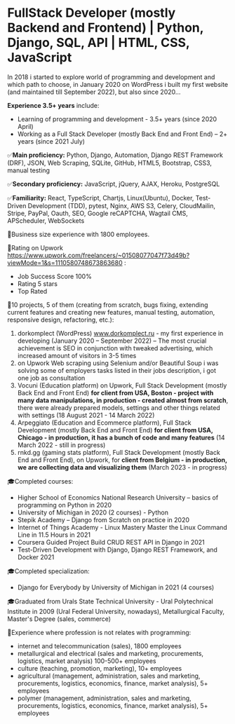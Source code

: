 # FullStack Developer (mostly Backend and Frontend) | Python, Django, SQL, API | HTML, CSS, JavaScript

In 2018 i started to explore world of programming and development and which path to choose, in January 2020 on WordPress i built my first website (and maintained till September 2022), but also since 2020…

**Experience 3.5+ years** include:
-	Learning of programming and development - 3.5+ years (since 2020 April)
-	Working as a Full Stack Developer (mostly Back End and Front End) – 2+ years (since 2021 July)

✅**Main proficiency:** Python, Django, Automation, Django REST Framework (DRF), JSON, Web Scraping, SQLite, GitHub, HTML5, Bootstrap, CSS3, manual testing

✅**Secondary proficiency:** JavaScript, jQuery, AJAX, Heroku, PostgreSQL

✅**Familiarity:** React, TypeScript, Chartjs, Linux(Ubuntu), Docker, Test-Driven Development (TDD), pytest, Nginx, AWS S3, Celery, CloudMailin, Stripe, PayPal, Oauth, SEO, Google reCAPTCHA, Wagtail CMS, APScheduler, WebSockets

💼Business size experience with 1800 employees.

🚀Rating on Upwork https://www.upwork.com/freelancers/~01508077047f73d49b?viewMode=1&s=1110580748673863680 :
- Job Success Score 100% 
- Rating 5 stars
- Top Rated

🚀10 projects, 5 of them (creating from scratch, bugs fixing, extending current features and creating new features, manual testing, automation, responsive design, refactoring, etc.):
1. dorkomplect (WordPress) www.dorkomplect.ru - my first experience in developing (January 2020 – September 2022) – The most crucial achievement is SEO in conjunction with tweaked advertising, which increased amount of visitors in 3-5 times
2. on Upwork Web scraping using Selenium and/or Beautiful Soup i was solving some of employers tasks listed in their jobs description, i got one job as consultation
3. Vocuni (Education platform) on Upwork, Full Stack Development (mostly Back End and Front End) **for client from USA, Boston - project with many data manipulations, in production - created almost from scratch**, there were already prepared models, settings and other things related with settings (18 August 2021 - 14 March 2022)
4. Arpeggiato (Education and Ecommerce platform), Full Stack Development (mostly Back End and Front End) **for client from USA, Chicago - in production, it has a bunch of code and many features** (14 March 2022 - still in progress)
5. rnkd.gg (gaming stats platform), Full Stack Development (mostly Back End and Front End), on Upwork, for **client from Belgium - in production, we are collecting data and visualizing them** (March 2023 - in progress)

🎓Completed courses:
- Higher School of Economics National Research University – basics of programming on Python in 2020
- University of Michigan in 2020 (2 courses) - Python
- Stepik Academy – Django from Scratch on practice in 2020
- Internet of Things Academy - Linux Mastery Master the Linux Command Line in 11.5 Hours in 2021
- Coursera Guided Project Build CRUD REST API in Django in 2021
- Test-Driven Development with Django, Django REST Framework, and Docker 2021

🎓Completed specialization:
- Django for Everybody by University of Michigan in 2021 (4 courses)

🎓Graduated from Urals State Technical University - Ural Polytechnical Institute in 2009 (Ural Federal University, nowadays), Metallurgical Faculty, Master's Degree (sales, commerce)

💼Experience where profession is not relates with programming:
- internet and telecommunication (sales), 1800 employees
- metallurgical and electrical (sales and marketing, procurements, logistics, market analysis) 100-500+ employees
- culture (teaching, promotion, marketing), 10+ employees
- agricultural (management, administration, sales and marketing, procurements, logistics, economics, finance, market analysis), 5+ employees
- polymer (management, administration, sales and marketing, procurements, logistics, economics, finance, market analysis), 5+ employees
